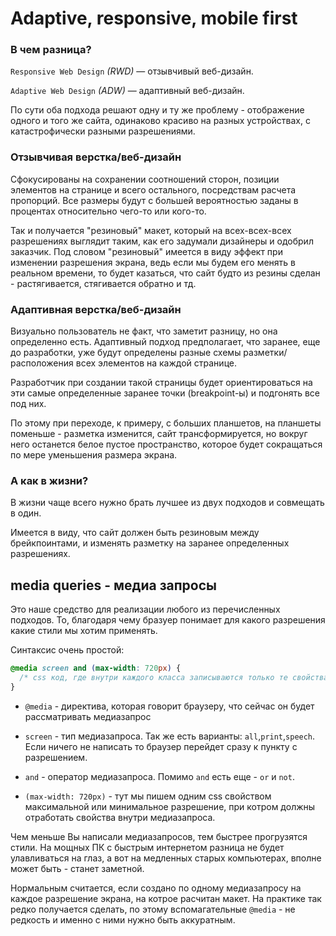 # Adaptive, responsive, mobile first

### В чем разница?
`Responsive Web Design` _(RWD)_ — отзывчивый веб-дизайн.

`Adaptive Web Design` _(ADW)_ — адаптивный веб-дизайн.

По сути оба подхода решают одну и ту же проблему - отображение одного и того же сайта, одинаково красиво на разных устройствах, с катастрофически разными разрешениями.

### Отзывчивая верстка/веб-дизайн
Сфокусированы на сохранении соотношений сторон, позиции элементов на странице и всего остального, посредствам расчета пропорций. Все размеры будут с большей вероятностью заданы в процентах относительно чего-то или кого-то.

Так и получается "резиновый" макет, который на всех-всех-всех разрешениях выглядит таким, как его задумали дизайнеры и одобрил заказчик. Под словом "резиновый" имеется в виду эффект при изменении разрешения экрана, ведь если мы будем его менять в реальном времени, то будет казаться, что сайт будто из резины сделан - растягивается, стягивается обратно и тд.

### Адаптивная верстка/веб-дизайн
Визуально пользователь не факт, что заметит разницу, но она определенно есть. Адаптивный подход предполагает, что заранее, еще до разработки, уже будут определены разные схемы разметки/расположения всех элементов на каждой странице.

Разработчик при создании такой страницы будет ориентироваться на эти самые определенные заранее точки (breakpoint-ы) и подгонять все под них. 

По этому при переходе, к примеру, с больших планшетов, на планшеты поменьше - разметка изменится, сайт трансформируется, но вокруг него останется белое пустое пространство, которое будет сокращаться по мере уменьшения размера экрана.

### А как в жизни?
В жизни чаще всего нужно брать лучшее из двух подходов и совмещать в один.

Имеется в виду, что сайт должен быть резиновым между брейкпоинтами, и изменять разметку на заранее определенных разрешениях.

## media queries - медиа запросы
Это наше средство для реализации любого из перечисленных подходов. То, благодаря чему бразуер понимает для какого разрешения какие стили мы хотим применять.

Синтаксис очень простой:
```css
@media screen and (max-width: 720px) {
  /* css код, где внутри каждого класса записываются только те свойства, которые должны быть изменены */
}
```
* `@media` - директива, которая говорит браузеру, что сейчас он будет рассматривать медиазапрос

* `screen` - тип медиазапроса. Так же есть варианты: `all`,`print`,`speech`. Если ничего не написать то браузер перейдет сразу к пункту с разрешением.

* `and` - оператор медиазапроса. Помимо `and` есть еще - `or` и `not`.

* `(max-width: 720px)` - тут мы пишем одним css свойством максимальной или минимальное разрешение, при котром должны отработать свойства внутри медиазапроса.

Чем меньше Вы написали медиазапросов, тем быстрее прогрузятся стили. На мощных ПК с быстрым интернетом разница не будет улавливаться на глаз, а вот на медленных старых компьютерах, вполне может быть - станет заметной.

Нормальным считается, если создано по одному медиазапросу на каждое разрешение экрана, на котрое расчитан макет. На практике так редко получается сделать, по этому вспомагательные `@media` - не редкость и именно с ними нужно быть аккуратным. 